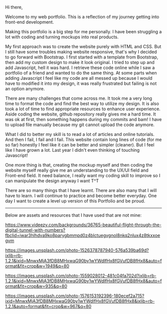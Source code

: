 Hi there,

Welcome to my web portfolio. This is a reflection of my journey getting into front-end development.

Making this portfolio is a big step for me personally. I have been struggling a lot with coding and turning mockups into real products. 

My first approach was to create the website purely with HTML and CSS. But I still have some troubles making website responsive, that's why I decided to go forward with Bootstrap. I first started with a template from Bootstrap, then add my custom design to make it look original. I tried to step up and add Javascript, hell it was hard. I retrieve these code online while I saw a portfolio of a friend and wanted to do the same thing. At some parts when adding Javascript I feel like my code are all messed up because I would have to modified it into my design, it was really frustrated but failing is not an option anymore. 

There are many challenges that come across me. It took me a very long time to format the code and find the best way to utilize my design. It is also took a lot of time to find appropriate resources to enhance user experience. Aside coding the website, github repository really gives me a hard time. It was ok at first, then something happens during my commits and bam! I have to upload file manually because my git cannot upload the code anymore. 

What I did to better my skill is to read a lot of articles and online tutorials. And then I fail, I fail and I fail. This website contain long lines of code (for me so far) honestly I feel like it can be better and simpler (cleaner). But I feel like I have grown a lot. Last year I didn't even thinking of touching Javascript! 

One more thing is that, creating the mockup myself and then coding the website myself really give me an understanding to the UX/UI field and Front-end field. It need balance, I really want my coding skill to improve so I can manipulate the design anyway I want  T^T 

There are so many things that I have learnt. There are also many that I will have to learn. I will continue to practice and become better everyday. One day I want to create a level up version of this Portfolio and be proud. 

--------------------------------------------------------------
Below are assets and resources that I have used that are not mine:

<!-- Background GIF -->
https://www.videezy.com/backgrounds/36765-beautiful-flight-through-the-digital-tunnel-with-numbers?fbclid=iwar3hlhdva9ko8parygbmmpd0z4blctuegvgnol8nkq2nlux4z8tkxxoegvm

<!-- My project cards -->
https://images.unsplash.com/photo-1526378787940-576a539ba69d?ixlib=rb-1.2.1&ixid=MnwxMjA3fDB8MHxwaG90by1wYWdlfHx8fGVufDB8fHx8&auto=format&fit=crop&w=1949&q=80

https://images.unsplash.com/photo-1559028012-481c04fa702d?ixlib=rb-1.2.1&ixid=MnwxMjA3fDB8MHxwaG90by1wYWdlfHx8fGVufDB8fHx8&auto=format&fit=crop&w=935&q=80

https://images.unsplash.com/photo-1576153192396-180ecef2a715?ixid=MnwxMjA3fDB8MHxwaG90by1wYWdlfHx8fGVufDB8fHx8&ixlib=rb-1.2.1&auto=format&fit=crop&w=967&q=80

